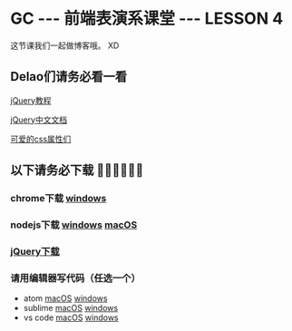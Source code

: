 # GC --- 前端表演系课堂 --- LESSON 4



这节课我们一起做博客哦。 XD



## Delao们请务必看一看

[jQuery教程](http://www.w3school.com.cn/jquery/)

[jQuery中文文档](http://jquery.cuishifeng.cn/)

[可爱的css属性们](http://www.w3school.com.cn/cssref/)



## 以下请务必下载 🙏🙏🙏🙏🙏🙏

### chrome下载 [windows](http://rj.baidu.com/soft/detail/14744.html) 

### nodejs下载 [windows](http://noddl-10037215.cos.myqcloud.com/node-v6.8.1-x86.msi) [macOS](http://noddl-10037215.cos.myqcloud.com/node-v6.8.1.pkg)  

### [jQuery下载](https://code.jquery.com/jquery-3.1.1.js)

### 请用编辑器写代码（任选一个）

- atom [macOS](https://atom.io/download/mac) [windows](https://github.com/atom/atom/releases/download/v1.10.2/atom-windows.zip)
- sublime [macOS](https://download.sublimetext.com/Sublime%20Text%20Build%203126.dmg) [windows](https://download.sublimetext.com/Sublime%20Text%20Build%203126%20x64%20Setup.exe)
- vs code [macOS](https://go.microsoft.com/fwlink/?LinkID=620882) [windows](https://go.microsoft.com/fwlink/?LinkID=620882)

